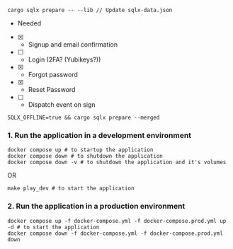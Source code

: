 ```
cargo sqlx prepare -- --lib // Update sqlx-data.json
```

- Needed
- [x] - Signup and email confirmation
- [ ] - Login (2FA? (Yubikeys?))
- [x] - Forgot password 
- [x] - Reset Password
- [ ] - Dispatch event on sign


```
SQLX_OFFLINE=true && cargo sqlx prepare --merged 
```

### 1. Run the application in a development environment 
```
docker compose up # to startup the application
docker compose down # to shutdown the application
docker compose down -v # to shutdown the application and it's volumes
```
OR 
```
make play_dev # to start the application
```



### 2. Run the application in a production environment
```
docker compose up -f docker-compose.yml -f docker-compose.prod.yml up -d # to start the application
docker compose down -f docker-compose.yml -f docker-compose.prod.yml down
```
